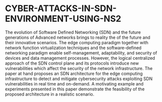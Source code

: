 # CYBER-ATTACKS-IN-SDN-ENVIRONMENT-USING-NS2
The evolution of Software Defined Networking (SDN) and the future
generations of Advanced networks brings to reality the of the future
and their innovative scenarios. The edge computing paradigm
together with network function virtualization techniques and the
software-defined networking paradigm enable self-management,
adaptability, and security of devices and data management processes.
However, the logical centralized approach of the SDN control plane
and its protocols introduce new vulnerabilities which affect the
security of the network infrastructure.
The paper at hand proposes an SDN architecture for the edge
computing infrastructure to detect and mitigate cybersecurity attacks
exploiting SDN vulnerabilities in real time and on-demand.
A motivating example and experiments presented in this paper
demonstrate the feasibility of the proposed architecture in a realistic
scenario.
